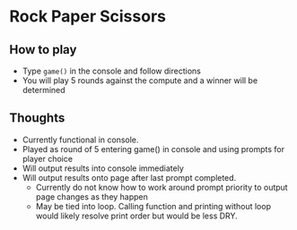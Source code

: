 # Rock Paper Scissors

## How to play
* Type <code>game()</code> in the console and follow directions
* You will play 5 rounds against the compute and a winner will be determined

## Thoughts
* Currently functional in console. 
* Played as round of 5 entering game() in console and using prompts for player choice
* Will output results into console immediately
* Will output results onto page after last prompt completed. 
    * Currently do not know how to work around prompt priority to output page changes as they happen
    * May be tied into loop. Calling function and printing without loop would likely resolve print order but would be less DRY.